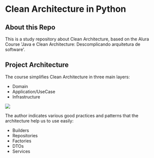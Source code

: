 # Clean Architecture in Python

## About this Repo
This is a study repository about Clean Architecture, based on the Alura Course 'Java e Clean Architecture: Descomplicando arquitetura de software'. <br>

## Project Architecture

The course simplifies Clean Architecture in three main layers:
- Domain
- Application/UseCase
- Infrastructure

[<img src="https://i.imgur.com/RxoWUPx.png">]()

The author indicates various good practices and patterns that the architecture help us to use easily:
- Builders
- Repositories
- Factories
- DTOs
- Services
